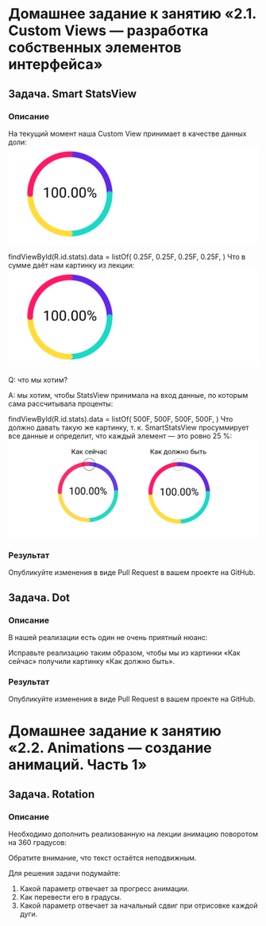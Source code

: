 # Домашнее задание к занятию «2.1. Custom Views — разработка собственных элементов интерфейса»

## Задача. Smart StatsView
### Описание
На текущий момент наша Custom View принимает в качестве данных доли:
![](https://github.com/IrinaAlMakarova/CustomViews-SmartStatsView/blob/main/app/src/main/res/layout/pic/diagram.png)

findViewById<StatsView>(R.id.stats).data = listOf(
    0.25F,
    0.25F,
    0.25F,
    0.25F,
)
Что в сумме даёт нам картинку из лекции:
![](https://github.com/IrinaAlMakarova/CustomViews-SmartStatsView/blob/main/app/src/main/res/layout/pic/diagram.png)

Q: что мы хотим?

A: мы хотим, чтобы StatsView принимала на вход данные, по которым сама рассчитывала проценты:

findViewById<StatsView>(R.id.stats).data = listOf(
    500F,
    500F,
    500F,
    500F,
)
Что должно давать такую же картинку, т. к. SmartStatsView просуммирует все данные и определит, что каждый элемент — это ровно 25 %:
![](https://github.com/IrinaAlMakarova/CustomViews-SmartStatsView/blob/main/app/src/main/res/layout/pic/dot.png)


### Результат
Опубликуйте изменения в виде Pull Request в вашем проекте на GitHub.


## Задача. Dot
### Описание
В нашей реализации есть один не очень приятный нюанс:

Исправьте реализацию таким образом, чтобы мы из картинки «Как сейчас» получили картинку «Как должно быть».

### Результат
Опубликуйте изменения в виде Pull Request в вашем проекте на GitHub.

# Домашнее задание к занятию «2.2. Animations — создание анимаций. Часть 1»

## Задача. Rotation
### Описание
Необходимо дополнить реализованную на лекции анимацию поворотом на 360 градусов:

Обратите внимание, что текст остаётся неподвижным.

Для решения задачи подумайте:

1. Какой параметр отвечает за прогресс анимации.
2. Как перевести его в градусы.
3. Какой параметр отвечает за начальный сдвиг при отрисовке каждой дуги.
   
